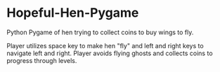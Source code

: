 # Hopeful-Hen-Pygame
Python Pygame of hen trying to collect coins to buy wings to fly.

Player utilizes space key to make hen "fly" and left and right keys to navigate left and right. Player avoids flying ghosts and collects coins to progress through levels.
